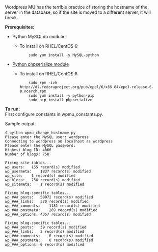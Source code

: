 Wordpress MU has the terrible practice of storing the hostname of the server in the database, so if the site is moved to a different server, it will break.


**Prerequisites:**
- Python MySQLdb module
  - To install on RHEL/CentOS 6:
  
            sudo yum install -y MySQL-python
  
- [Python phpserialize module](https://pypi.python.org/pypi/phpserialize)
  - To install on RHEL/CentOS 6:

            sudo rpm -ivh http://dl.fedoraproject.org/pub/epel/6/x86_64/epel-release-6-8.noarch.rpm
            sudo yum install -y python-pip
            sudo pip install phpserialize

**To run:**  
First configure constants in wpmu_constants.py.

Sample output:

    $ python wpmu_change_hostname.py 
    Please enter the MySQL user: wordpress
    Connecting to wordpress on localhost as wordpress
    Please enter the MySQL password: 
    Highest blog ID: 4066
    Number of blogs: 758
    
    Fixing site tables...
    wp_users:	155 record(s) modified
    wp_usermeta:	1837 record(s) modified
    wp_site:	1 record(s) modified
    wp_blogs:	758 record(s) modified
    wp_sitemeta:	1 record(s) modified
    
    Fixing blog-specific tables...
    wp_###_posts:	58072 record(s) modified
    wp_###_links:	370 record(s) modified
    wp_###_comments:	1181 record(s) modified
    wp_###_postmeta:	269 record(s) modified
    wp_###_options:	4357 record(s) modified
    
    Fixing blog-specific tables...
    wp_###_posts:	39 record(s) modified
    wp_###_links:	2 record(s) modified
    wp_###_comments:	0 record(s) modified
    wp_###_postmeta:	0 record(s) modified
    wp_###_options:	0 record(s) modified
